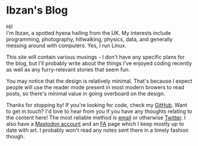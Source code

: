 # Ibzan's Blog

Hi!  
I'm Ibzan, a spotted hyena hailing from the UK. My interests include programming, photography, hillwalking, physics, data, and generally messing around with computers.
Yes, I run Linux.

This site will contain various musings - I don't have any specific plans for the blog, but I'll probably write about the things I've enjoyed coding recently as well as any furry-relevant stories that seem fun.

You may notice that the design is relatively minimal.
That's because I expect people will use the reader mode present in most modern browers to read posts, so there's minimal value in going overboard on the design.

Thanks for stopping by!
If you're looking for code, check my [GitHub][github].
Want to get in touch?
I'd love to hear from you if you have any thoughts relating to the content here!
The most reliable method is [email][email] or otherwise [Twitter][twitter].
I also have a <a rel="me" href="https://queer.party/@ibzan">Mastodon account</a> and an [FA][furaffinity] page which I keep mostly up to date with art.
I probably won't read any notes sent there in a timely fashion though.

[github]: https://github.com/IbzanHyena
[email]: mailto:ibzan@ibzan.co.uk
[twitter]: https://twitter.com/IbzanHyena
[furaffinity]: https://www.furaffinity.net/user/ibzanhyena/

